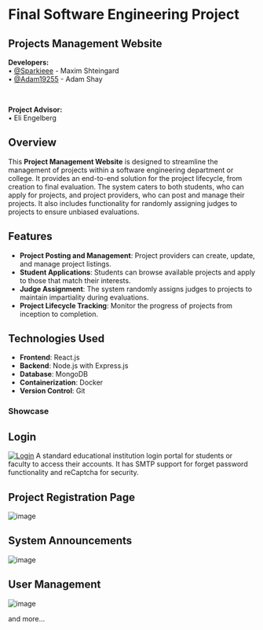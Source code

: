 # Final Software Engineering Project

## Projects Management Website

<b>Developers:</b><br />
• <a href="https://github.com/Sparkiee">@Sparkieee</a> - Maxim Shteingard<br />
• <a href="https://github.com/Adam19255">@Adam19255</a> - Adam Shay

<br />

<b>Project Advisor:</b><br />
• Eli Engelberg

## Overview

This **Project Management Website** is designed to streamline the management of projects within a software engineering department or college. It provides an end-to-end solution for the project lifecycle, from creation to final evaluation. The system caters to both students, who can apply for projects, and project providers, who can post and manage their projects. It also includes functionality for randomly assigning judges to projects to ensure unbiased evaluations.

## Features

- **Project Posting and Management**: Project providers can create, update, and manage project listings.
- **Student Applications**: Students can browse available projects and apply to those that match their interests.
- **Judge Assignment**: The system randomly assigns judges to projects to maintain impartiality during evaluations.
- **Project Lifecycle Tracking**: Monitor the progress of projects from inception to completion.

## Technologies Used

- **Frontend**: React.js
- **Backend**: Node.js with Express.js
- **Database**: MongoDB
- **Containerization**: Docker
- **Version Control**: Git

### Showcase

## Login

[![Login](https://imgur.com/21QtqyR)](https://i.imgur.com/21QtqyR.png)
A standard educational institution login portal for students or faculty to access their accounts. It has SMTP support for forget password functionality and reCaptcha for security.

## Project Registration Page

![image](https://github.com/user-attachments/assets/fc0a6f99-1d7e-4a84-be1d-75c0ba27e00e)

## System Announcements

![image](https://github.com/user-attachments/assets/d69b39fb-422f-4f18-91a0-88745d7cca15)

## User Management

![image](https://github.com/user-attachments/assets/acdfc967-ae3b-477a-a5ca-c959f79e8de5)

and more...
